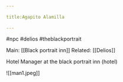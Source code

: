 --- 
title:Agapito Alamilla 
---
#npc #delios #theblackportrait

Main: [[Black portrait inn]]
Related: [[Delios]]

Hotel Manager at the black portrait inn (hotel)

![[man1.jpeg]]
